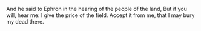 And he said to Ephron in the hearing of the people of the land, But if you will, hear me: I give the price of the field. Accept it from me, that I may bury my dead there.
